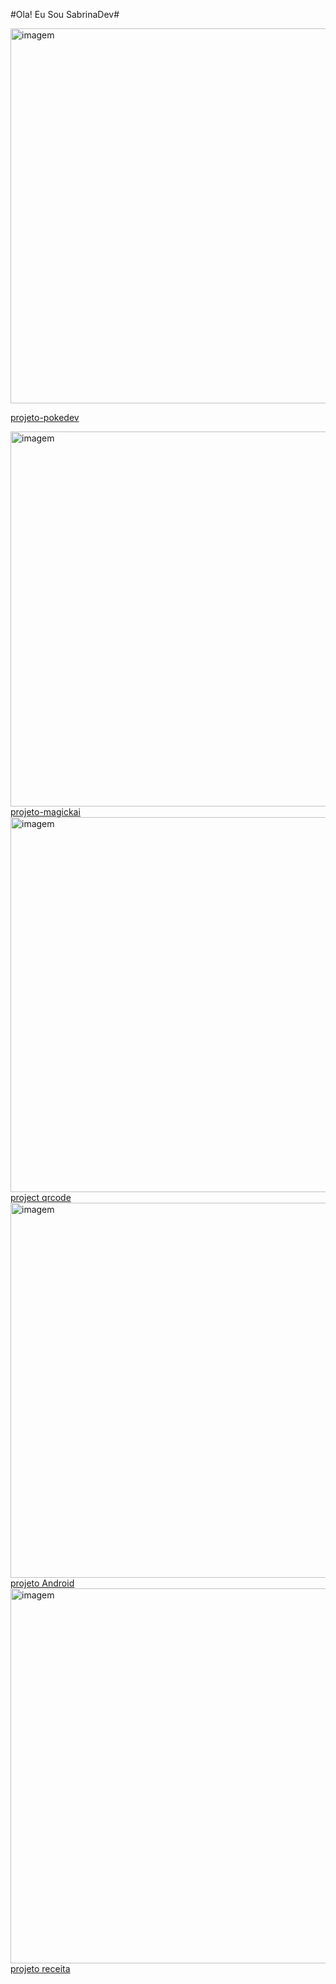 #Ola! Eu Sou SabrinaDev#
<div><img width=600px; src="https://ik.imagekit.io/8xavbvrh7/imagem.jpg?updatedAt=1749517677738" alt="imagem">

<a href="https://sabrinaferreiradev.github.io/projetos-pessoais/projeto-pokedev" target="_blank" rel="noopener noreferrer">projeto-pokedev</a></div>

<div>
  <img width=600px; src="https://ik.imagekit.io/8xavbvrh7/imagemmagick.png?updatedAt=1749518133371" alt="imagem">
  <a href="https://sabrinaferreiradev.github.io/projetos-pessoais/projeto-magickai/" target="_blank" rel="noopener noreferrer">projeto-magickai</a>
</div>
<div>
  <img width=600px; src="https://ik.imagekit.io/8xavbvrh7/Captura%20de%20tela%202025-06-14%20162906.png?updatedAt=1749929374621" alt="imagem">
   <a href="https://frontmentor-f83e.vercel.app/" target="_blank" rel="noopener noreferrer">project qrcode</a>
</div>
<div>
  <img width=600px; src="https://ik.imagekit.io/8xavbvrh7/Captura%20de%20tela%202025-06-14%20162823.png?updatedAt=1749929483265" alt="imagem">
   <a href="https://projetos-pessoais-tlvx.vercel.app/" target="_blank" rel="noopener noreferrer">projeto Android</a>
</div>
<div>
    <img width=600px; src="https://ik.imagekit.io/8xavbvrh7/Captura%20de%20tela%202025-06-17%20133739.png?updatedAt=1750178290727" alt="imagem">
  <a href="https://frontmentor-m9pd.vercel.app/" target="_blank" rel="noopener noreferrer">projeto receita</a>
</div>







